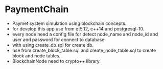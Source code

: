 # PaymentChain
* Paymet system simulation using blockchain concepts.
* for develop this app use from qt5.12, c++14 and postgresql-10.
* every node need a config file for detect node_name and node_id and user and password for connect to database.
* with using create_db.sql for create db.
* use from create_block_table.sql and create_node_table.sql to create block and node tables.
* BlockchainNode need to crypto++ library.

